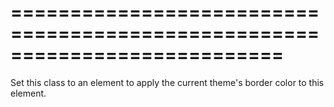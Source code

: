 ===========================================================================
===========================================================================

<!--shortDescription-->
Set this class to an element to apply the current theme's border color to this element.
<!--/shortDescription-->

<!--fullDescription-->

<!--/fullDescription-->
